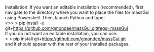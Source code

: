Installation: 
If you want an editable installation (recommended), first navigate to the directory where you want to place the files for massGui using Powershell. Then, launch Python and type:<br>
      <>> > pip install -e git+https://github.com/gmondee/massGui.git#egg=massGui <br>
If you do not want an editable installation, you can use: <br>
      > > pip install git+https://github.com/gmondee/massGui.git <br>
and it should appear with the rest of your installed packages.
